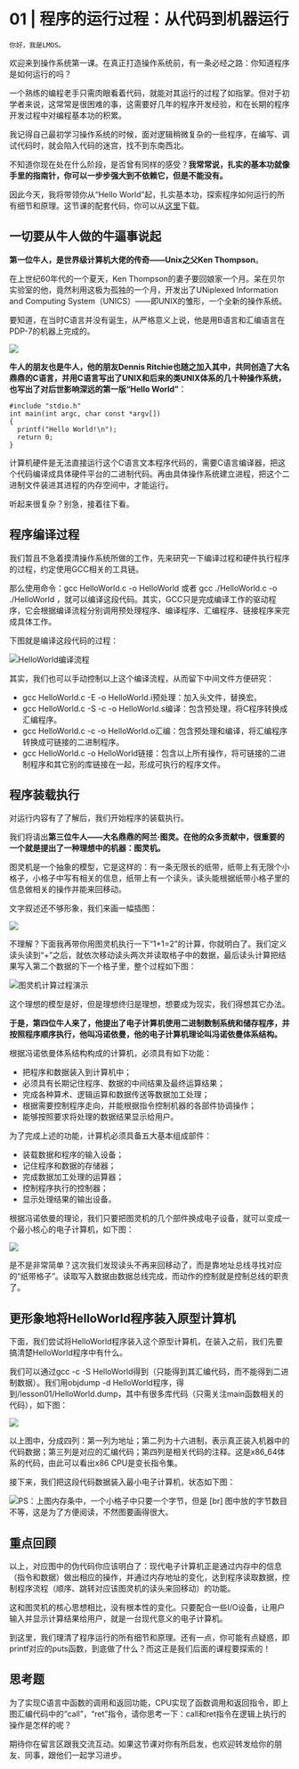 # 01 | 程序的运行过程：从代码到机器运行

    你好，我是LMOS。

欢迎来到操作系统第一课。在真正打造操作系统前，有一条必经之路：你知道程序是如何运行的吗？

一个熟练的编程老手只需肉眼看着代码，就能对其运行的过程了如指掌。但对于初学者来说，这常常是很困难的事，这需要好几年的程序开发经验，和在长期的程序开发过程中对编程基本功的积累。

我记得自己最初学习操作系统的时候，面对逻辑稍微复杂的一些程序，在编写、调试代码时，就会陷入代码的迷宫，找不到东南西北。

不知道你现在处在什么阶段，是否曾有同样的感受？**我常常说，扎实的基本功就像手里的指南针，你可以一步步强大到不依赖它，但是不能没有。**

因此今天，我将带领你从“Hello World”起，扎实基本功，探索程序如何运行的所有细节和原理。这节课的配套代码，你可以从[这里](https://gitee.com/lmos/cosmos/tree/master/lesson01/HelloWorld)下载。

## 一切要从牛人做的牛逼事说起

**第一位牛人，是世界级计算机大佬的传奇——Unix之父Ken Thompson**。

在上世纪60年代的一个夏天，Ken Thompson的妻子要回娘家一个月。呆在贝尔实验室的他，竟然利用这极为孤独的一个月，开发出了UNiplexed Information and Computing System（UNICS）——即UNIX的雏形，一个全新的操作系统。

要知道，在当时C语言并没有诞生，从严格意义上说，他是用B语言和汇编语言在PDP-7的机器上完成的。

![](https://static001.geekbang.org/resource/image/41/56/418b94aed8aab2abf6538a103d9f2856.png?wh=953*633)

**牛人的朋友也是牛人，他的朋友Dennis Ritchie也随之加入其中，共同创造了大名鼎鼎的C语言，并用C语言写出了UNIX和后来的类UNIX体系的几十种操作系统，也写出了对后世影响深远的第一版“Hello World”**：

```
#include "stdio.h"
int main(int argc, char const *argv[])
{
  printf("Hello World!\n");
  return 0;
}

```

计算机硬件是无法直接运行这个C语言文本程序代码的，需要C语言编译器，把这个代码编译成具体硬件平台的二进制代码。再由具体操作系统建立进程，把这个二进制文件装进其进程的内存空间中，才能运行。

听起来很复杂？别急，接着往下看。

## 程序编译过程

我们暂且不急着摸清操作系统所做的工作，先来研究一下编译过程和硬件执行程序的过程，约定使用GCC相关的工具链。

那么使用命令：gcc HelloWorld.c -o HelloWorld 或者 gcc ./HelloWorld.c -o ./HelloWorld ，就可以编译这段代码。其实，GCC只是完成编译工作的驱动程序，它会根据编译流程分别调用预处理程序、编译程序、汇编程序、链接程序来完成具体工作。

下图就是编译这段代码的过程：

![](https://static001.geekbang.org/resource/image/f2/4a/f2b10135ed52436888a793327e4d5a4a.jpg?wh=3015*2410 "HelloWorld编译流程")

其实，我们也可以手动控制以上这个编译流程，从而留下中间文件方便研究：

*   gcc HelloWorld.c -E -o HelloWorld.i预处理：加入头文件，替换宏。
*   gcc HelloWorld.c -S -c -o HelloWorld.s编译：包含预处理，将C程序转换成汇编程序。
*   gcc HelloWorld.c -c -o HelloWorld.o汇编：包含预处理和编译，将汇编程序转换成可链接的二进制程序。
*   gcc HelloWorld.c -o HelloWorld链接：包含以上所有操作，将可链接的二进制程序和其它别的库链接在一起，形成可执行的程序文件。

## 程序装载执行

对运行内容有了了解后，我们开始程序的装载执行。

我们将请出**第三位牛人——大名鼎鼎的阿兰·图灵。在他的众多贡献中，很重要的一个就是提出了一种理想中的机器：图灵机。**

图灵机是一个抽象的模型，它是这样的：有一条无限长的纸带，纸带上有无限个小格子，小格子中写有相关的信息，纸带上有一个读头，读头能根据纸带小格子里的信息做相关的操作并能来回移动。

文字叙述还不够形象，我们来画一幅插图：

![](https://static001.geekbang.org/resource/image/69/7d/6914497643dbb0aaefffc32b865dcf7d.png?wh=517*199)

不理解？下面我再带你用图灵机执行一下“1+1=2”的计算，你就明白了。我们定义读头读到“+”之后，就依次移动读头两次并读取格子中的数据，最后读头计算把结果写入第二个数据的下一个格子里，整个过程如下图：

![](https://static001.geekbang.org/resource/image/43/87/43812abfe104d6885815825f07622e87.jpg?wh=2705*2755 "图灵机计算过程演示")

这个理想的模型是好，但是理想终归是理想，想要成为现实，我们得想其它办法。

**于是，第四位牛人来了，他提出了电子计算机使用二进制数制系统和储存程序，并按照程序顺序执行，他叫冯诺依曼，他的电子计算机理论叫冯诺依曼体系结构。**

根据冯诺依曼体系结构构成的计算机，必须具有如下功能：

*   把程序和数据装入到计算机中；
*   必须具有长期记住程序、数据的中间结果及最终运算结果；
*   完成各种算术、逻辑运算和数据传送等数据加工处理；
*   根据需要控制程序走向，并能根据指令控制机器的各部件协调操作；
*   能够按照要求将处理的数据结果显示给用户。

为了完成上述的功能，计算机必须具备五大基本组成部件：

*   装载数据和程序的输入设备；
*   记住程序和数据的存储器；
*   完成数据加工处理的运算器；
*   控制程序执行的控制器；
*   显示处理结果的输出设备。

根据冯诺依曼的理论，我们只要把图灵机的几个部件换成电子设备，就可以变成一个最小核心的电子计算机，如下图：

![](https://static001.geekbang.org/resource/image/bd/26/bde34df011c397yy42dc00fe6bd35226.jpg?wh=1386*1026)

是不是非常简单？这次我们发现读头不再来回移动了，而是靠地址总线寻找对应的“纸带格子”。读取写入数据由数据总线完成，而动作的控制就是控制总线的职责了。

## 更形象地将HelloWorld程序装入原型计算机

下面，我们尝试将HelloWorld程序装入这个原型计算机，在装入之前，我们先要搞清楚HelloWorld程序中有什么。

我们可以通过gcc -c -S HelloWorld得到（只能得到其汇编代码，而不能得到二进制数据）。我们用objdump -d HelloWorld程序，得到/lesson01/HelloWorld.dump，其中有很多库代码（只需关注main函数相关的代码），如下图：

![](https://static001.geekbang.org/resource/image/39/14/3991a042107b90612122b14596c65614.jpeg?wh=820*291)

以上图中，分成四列：第一列为地址；第二列为十六进制，表示真正装入机器中的代码数据；第三列是对应的汇编代码；第四列是相关代码的注释。这是x86\_64体系的代码，由此可以看出x86 CPU是变长指令集。

接下来，我们把这段代码数据装入最小电子计算机，状态如下图：

![](https://static001.geekbang.org/resource/image/5d/6e/5d4889e7bf20e670ee71cc9b6285c96e.jpg?wh=3810*1815 "PS：上图内存条中，一个小格子中只要一个字节，但是 [br] 图中放的字节数目不等，这是为了方便阅读，不然图要画得很大。")

## 重点回顾

以上，对应图中的伪代码你应该明白了：现代电子计算机正是通过内存中的信息（指令和数据）做出相应的操作，并通过内存地址的变化，达到程序读取数据，控制程序流程（顺序、跳转对应该图灵机的读头来回移动）的功能。

这和图灵机的核心思想相比，没有根本性的变化。只要配合一些I/O设备，让用户输入并显示计算结果给用户，就是一台现代意义的电子计算机。

到这里，我们理清了程序运行的所有细节和原理。还有一点，你可能有点疑惑，即printf对应的puts函数，到底做了什么？而这正是我们后面的课程要探索的！

## 思考题

为了实现C语言中函数的调用和返回功能，CPU实现了函数调用和返回指令，即上图汇编代码中的“call”，“ret”指令，请你思考一下：call和ret指令在逻辑上执行的操作是怎样的呢？

期待你在留言区跟我交流互动。如果这节课对你有所启发，也欢迎转发给你的朋友、同事，跟他们一起学习进步。
    